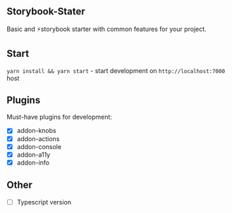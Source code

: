 ## Storybook-Stater

Basic and ⚡storybook starter with common features for your project.

## Start

`yarn install && yarn start` - start development on `http://localhost:7000` host

## Plugins

Must-have plugins for development:

- [x] addon-knobs
- [x] addon-actions
- [x] addon-console
- [x] addon-a11y
- [x] addon-info

## Other

- [ ] Typescript version
